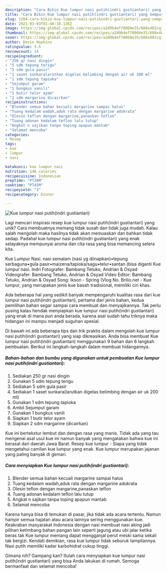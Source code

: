 ```yaml
---
description: "Cara Bikin Kue lumpur nasi putih(indri gustiantari) yang Sempurna"
title: "Cara Bikin Kue lumpur nasi putih(indri gustiantari) yang Sempurna"
slug: 1284-cara-bikin-kue-lumpur-nasi-putihindri-gustiantari-yang-sempurna
date: 2021-03-03T01:48:10.136Z
image: https://img-global.cpcdn.com/recipes/a2d9b4eff0060e35/680x482cq70/kue-lumpur-nasi-putihindri-gustiantari-foto-resep-utama.jpg
thumbnail: https://img-global.cpcdn.com/recipes/a2d9b4eff0060e35/680x482cq70/kue-lumpur-nasi-putihindri-gustiantari-foto-resep-utama.jpg
cover: https://img-global.cpcdn.com/recipes/a2d9b4eff0060e35/680x482cq70/kue-lumpur-nasi-putihindri-gustiantari-foto-resep-utama.jpg
author: Devin Hopkins
ratingvalue: 3.5
reviewcount: 14
recipeingredient:
- "250 gr nasi dingin"
- "5 sdm tepung terigu"
- "5 sdm gula pasir"
- "1 saset sunkaralarutkan digelas belimbing dengan air uk 200 ml"
- "1 sdm tepung tapioka"
- "Sejumput garam"
- "1 bungkus vanili"
- "1 butir telor ayam"
- "2 sdm margarine dicairkan"
recipeinstructions:
- "Blender semua bahan kecuali margarine sampai halus"
- "Tuang kedalam wadah,aduk rata dengan margarine adukrata"
- "Olesin teflon dengan margarine,panaskan teflon"
- "Tuang adonan kedalam teflon lalu tutup"
- "Angkat n sajikan tanpa toping apapun mantab"
- "Selamat mencoba"
categories:
- Resep
tags:
- kue
- lumpur
- nasi

katakunci: kue lumpur nasi 
nutrition: 148 calories
recipecuisine: Indonesian
preptime: "PT26M"
cooktime: "PT45M"
recipeyield: "3"
recipecategory: Dinner

---
```



![Kue lumpur nasi putih(indri gustiantari)](https://img-global.cpcdn.com/recipes/a2d9b4eff0060e35/680x482cq70/kue-lumpur-nasi-putihindri-gustiantari-foto-resep-utama.jpg)

Lagi mencari inspirasi resep kue lumpur nasi putih(indri gustiantari) yang unik? Cara membuatnya memang tidak susah dan tidak juga mudah. Kalau salah mengolah maka hasilnya tidak akan memuaskan dan bahkan tidak sedap. Padahal kue lumpur nasi putih(indri gustiantari) yang enak selayaknya mempunyai aroma dan cita rasa yang bisa memancing selera kita.

Kue Lumpur Nasi. nasi semalam (nasi yg diinapkan)•tepung serbaguna•gula pasir•maizena/tapioka/sagu•telur•santan (bisa diganti Kue lumpur nasi. Indri Fotografer: Bambang Tetuko, Andrian &amp; Osyad Videografer: Bambang Tetuko, Andrian &amp; Osyad Video Editor: Bambang Tetuko, Andrian &amp; Osyad Song: Ikson - Spring (Vlog No. Brilio.net - Kue lumpur, yang merupakan jenis kue basah tradisional, memiliki ciri khas.

Ada beberapa hal yang sedikit banyak mempengaruhi kualitas rasa dari kue lumpur nasi putih(indri gustiantari), pertama dari jenis bahan, kedua pemilihan bahan segar sampai cara membuat dan menyajikannya. Tak perlu pusing kalau hendak menyiapkan kue lumpur nasi putih(indri gustiantari) yang enak di mana pun anda berada, karena asal sudah tahu triknya maka hidangan ini mampu menjadi suguhan spesial.


Di bawah ini ada beberapa tips dan trik praktis dalam mengolah kue lumpur nasi putih(indri gustiantari) yang siap dikreasikan. Anda bisa membuat Kue lumpur nasi putih(indri gustiantari) menggunakan 9 bahan dan 6 langkah pembuatan. Berikut ini langkah-langkah dalam membuat hidangannya.

<!--inarticleads1-->

##### Bahan-bahan dan bumbu yang digunakan untuk pembuatan Kue lumpur nasi putih(indri gustiantari):

1. Sediakan 250 gr nasi dingin
1. Gunakan 5 sdm tepung terigu
1. Sediakan 5 sdm gula pasir
1. Sediakan 1 saset sunkara(larutkan digelas belimbing dengan air uk 200 ml)
1. Gunakan 1 sdm tepung tapioka
1. Ambil Sejumput garam
1. Gunakan 1 bungkus vanili
1. Siapkan 1 butir telor ayam
1. Siapkan 2 sdm margarine (dicairkan)


Kue ini bertekstur lembut dan dengan rasa yang manis. Tidak ada yang tau mengenai asal usul kue ini namun banyak yang mengatakan bahwa kue ini berasal dari daerah Jawa Barat. Resep kue lumpur - Siapa yang tidak mengetahui camilan kue lumpur yang enak. Kue lumpur merupakan jajanan yang paling banyak di gemari. 

<!--inarticleads2-->

##### Cara menyiapkan Kue lumpur nasi putih(indri gustiantari):

1. Blender semua bahan kecuali margarine sampai halus
1. Tuang kedalam wadah,aduk rata dengan margarine adukrata
1. Olesin teflon dengan margarine,panaskan teflon
1. Tuang adonan kedalam teflon lalu tutup
1. Angkat n sajikan tanpa toping apapun mantab
1. Selamat mencoba


Karena hanya bisa di temukan di pasar, jika tidak ada acara tertentu. Namun hampir semua hajatan atau acara lainnya sering menggunakan kue. Keakraban masyarakat Indonesia dengan nasi membuat nasi aking jadi pilihan ketimbang bahan pangan lain seperti jagung atau ubi jalar ketika beras tak Kue lumpur memang dapat mengganjal perut meski sama sekali tak bergizi. Kendati demikian, rasa kue lumpur tidak seburuk tampilannya. Nasi putih memiliki kadar karbohidrat cukup tinggi. 

Gimana nih? Gampang kan? Itulah cara menyiapkan kue lumpur nasi putih(indri gustiantari) yang bisa Anda lakukan di rumah. Semoga bermanfaat dan selamat mencoba!
